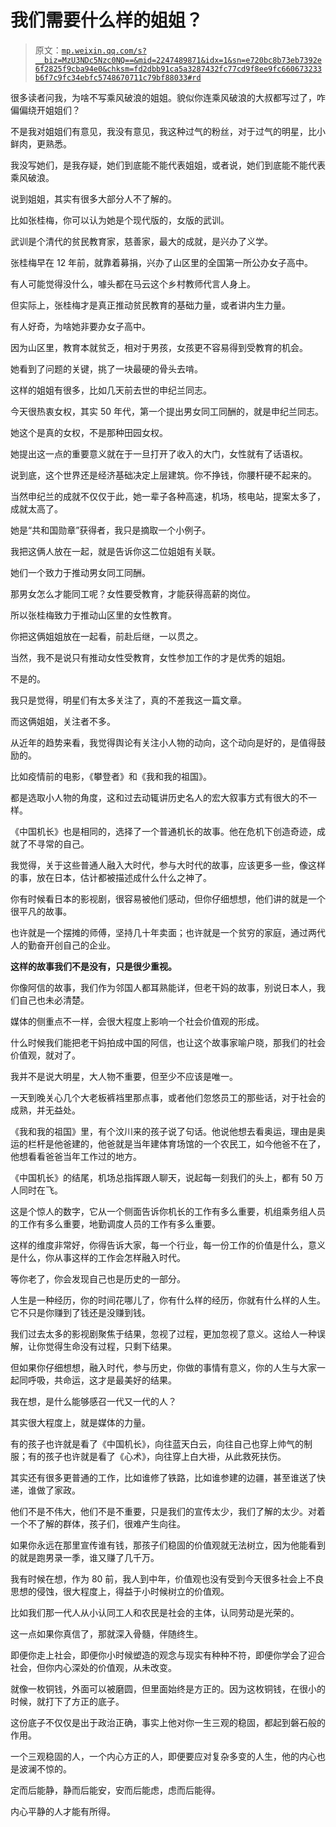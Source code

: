 # 我们需要什么样的姐姐？

> 原文：[`mp.weixin.qq.com/s?__biz=MzU3NDc5Nzc0NQ==&mid=2247489871&idx=1&sn=e720bc8b73eb7392e6f2825f9cba94e0&chksm=fd2dbb91ca5a3287432fc77cd9f8ee9fc660673233b6f7c9fc34ebfc5748670711c79bf88033#rd`](http://mp.weixin.qq.com/s?__biz=MzU3NDc5Nzc0NQ==&mid=2247489871&idx=1&sn=e720bc8b73eb7392e6f2825f9cba94e0&chksm=fd2dbb91ca5a3287432fc77cd9f8ee9fc660673233b6f7c9fc34ebfc5748670711c79bf88033#rd)

很多读者问我，为啥不写乘风破浪的姐姐。貌似你连乘风破浪的大叔都写过了，咋偏偏绕开姐姐们？

不是我对姐姐们有意见，我没有意见，我这种过气的粉丝，对于过气的明星，比小鲜肉，更熟悉。

我没写她们，是我存疑，她们到底能不能代表姐姐，或者说，她们到底能不能代表乘风破浪。 

说到姐姐，其实有很多大部分人不了解的。 

比如张桂梅，你可以认为她是个现代版的，女版的武训。

武训是个清代的贫民教育家，慈善家，最大的成就，是兴办了义学。

张桂梅早在 12 年前，就靠着募捐，兴办了山区里的全国第一所公办女子高中。

有人可能觉得没什么，噱头都在马云这个乡村教师代言人身上。 

但实际上，张桂梅才是真正推动贫民教育的基础力量，或者讲内生力量。

有人好奇，为啥她非要办女子高中。

因为山区里，教育本就贫乏，相对于男孩，女孩更不容易得到受教育的机会。

她看到了问题的关键，挑了一块最硬的骨头去啃。

这样的姐姐有很多，比如几天前去世的申纪兰同志。

今天很热衷女权，其实 50 年代，第一个提出男女同工同酬的，就是申纪兰同志。

她这个是真的女权，不是那种田园女权。 

她提出这一点的重要意义就在于一旦打开了收入的大门，女性就有了话语权。

说到底，这个世界还是经济基础决定上层建筑。你不挣钱，你腰杆硬不起来的。

当然申纪兰的成就不仅仅于此，她一辈子各种高速，机场，核电站，提案太多了，成就太高了。

她是“共和国勋章”获得者，我只是摘取一个小例子。

我把这俩人放在一起，就是告诉你这二位姐姐有关联。

她们一个致力于推动男女同工同酬。

那男女怎么才能同工呢？女性要受教育，才能获得高薪的岗位。

所以张桂梅致力于推动山区里的女性教育。

你把这俩姐姐放在一起看，前赴后继，一以贯之。

当然，我不是说只有推动女性受教育，女性参加工作的才是优秀的姐姐。

不是的。

我只是觉得，明星们有太多关注了，真的不差我这一篇文章。

而这俩姐姐，关注者不多。

从近年的趋势来看，我觉得舆论有关注小人物的动向，这个动向是好的，是值得鼓励的。

比如疫情前的电影，《攀登者》和《我和我的祖国》。

都是选取小人物的角度，这和过去动辄讲历史名人的宏大叙事方式有很大的不一样。

《中国机长》也是相同的，选择了一个普通机长的故事。他在危机下创造奇迹，成就了不寻常的自己。 

我觉得，关于这些普通人融入大时代，参与大时代的故事，应该更多一些，像这样的事，放在日本，估计都被描述成什么什么之神了。 

你有时候看日本的影视剧，很容易被他们感动，但你仔细想想，他们讲的就是一个很平凡的故事。 

也许就是一个摆摊的师傅，坚持几十年卖面；也许就是一个贫穷的家庭，通过两代人的勤奋开创自己的企业。

**这样的故事我们不是没有，只是很少重视。**

你像阿信的故事，我们作为邻国人都耳熟能详，但老干妈的故事，别说日本人，我们自己也未必清楚。 

媒体的侧重点不一样，会很大程度上影响一个社会价值观的形成。 

什么时候我们能把老干妈拍成中国的阿信，也让这个故事家喻户晓，那我们的社会价值观，就对了。

我并不是说大明星，大人物不重要，但至少不应该是唯一。 

一天到晚关心几个大老板裤裆里那点事，或者他们忽悠员工的那些话，对于社会的成熟，并无益处。

《我和我的祖国》里，有个汶川来的孩子说了句话。他说他想去看奥运，理由是奥运的栏杆是他爸建的，他爸就是当年建体育场馆的一个农民工，如今他爸不在了，他想看看爸爸当年工作过的地方。 

《中国机长》的结尾，机场总指挥跟人聊天，说起每一刻我们的头上，都有 50 万人同时在飞。 

这是个惊人的数字，它从一个侧面告诉你机长的工作有多么重要，机组乘务组人员的工作有多么重要，地勤调度人员的工作有多么重要。

这样的维度非常好，你得告诉大家，每一个行业，每一份工作的价值是什么，意义是什么，你从事这样的工作会怎样融入时代。

等你老了，你会发现自己也是历史的一部分。 

人生是一种经历，你的时间花哪儿了，你有什么样的经历，你就有什么样的人生。它不只是你赚到了钱还是没赚到钱。

我们过去太多的影视剧聚焦于结果，忽视了过程，更加忽视了意义。这给人一种误解，让你觉得生命没有过程，只剩下结果。 

但如果你仔细想想，融入时代，参与历史，你做的事情有意义，你的人生与大家一起同呼吸，共命运，这才是最美好的结果。

我在想，是什么能够感召一代又一代的人？

其实很大程度上，就是媒体的力量。

有的孩子也许就是看了《中国机长》，向往蓝天白云，向往自己也穿上帅气的制服；有的孩子也许就是看了《心术》，向往穿上白大褂，从此救死扶伤。

其实还有很多更普通的工作，比如谁修了铁路，比如谁参建的边疆，甚至谁送了快递，谁做了家政。

他们不是不伟大，他们不是不重要，只是我们的宣传太少，我们了解的太少。对着一个不了解的群体，孩子们，很难产生向往。

如果你永远在那里宣传谁有钱，那孩子们稳固的价值观就无法树立，因为他能看到的就是跑男录一季，谁又赚了几千万。

我有时候在想，作为 80 前，我人到中年，价值观也没有受到今天很多社会上不良思想的侵蚀，很大程度上，得益于小时候树立的价值观。 

比如我们那一代人从小认同工人和农民是社会的主体，认同劳动是光荣的。

这一点如果你真信了，那就深入骨髓，伴随终生。

即便你走上社会，即便你小时候塑造的观念与现实有种种不符，即便你学会了迎合社会，但你内心深处的价值观，从未改变。

就像一枚铜钱，外面可以被磨圆，但里面始终是方正的。因为这枚铜钱，在很小的时候，就打下了方正的底子。

这份底子不仅仅是出于政治正确，事实上他对你一生三观的稳固，都起到磐石般的作用。 

一个三观稳固的人，一个内心方正的人，即便要应对复杂多变的人生，他的内心也是波澜不惊的。 

定而后能静，静而后能安，安而后能虑，虑而后能得。

内心平静的人才能有所得。
